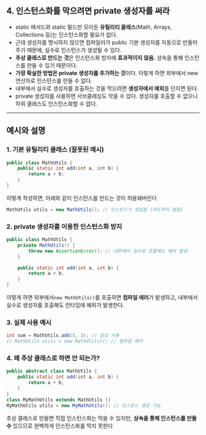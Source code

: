 ## 4. 인스턴스화를 막으려면 private 생성자를 써라

- static 메서드와 static 필드만 모아둔 **유틸리티 클래스**(Math, Arrays, Collections 등)는 인스턴스화할 필요가 없다.
- 근데 생성자를 명시하지 않으면 컴파일러가 public 기본 생성자를 자동으로 만들어주기 때문에, 실수로 인스턴스가 생성될 수 있다.
- **추상 클래스로 만드는 것**은 인스턴스화 방지에 **효과적이지 않음.** 상속을 통해 인스턴스를 만들 수 있기 때문이다.
- **가장 확실한 방법은 private 생성자를 추가하는 것**이다. 이렇게 하면 외부에서 new 연산자로 인스턴스를 만들 수 없다.
- 내부에서 실수로 생성자를 호출하는 것을 막으려면 **생성자에서 예외**를 던지면 된다.
- private 생성자를 사용하면 서브클래싱도 막을 수 있다. 생성자를 호출할 수 없으니 하위 클래스도 인스턴스화할 수 없다.

---

## **예시와 설명**

### **1. 기본 유틸리티 클래스 (잘못된 예시)**

```java
public class MathUtils {
    public static int add(int a, int b) {
        return a + b;
    }
}
```

이렇게 작성하면, 아래와 같이 인스턴스를 만드는 것이 허용돼버린다

```java
MathUtils utils = new MathUtils(); // 인스턴스가 생성됨 (의도하지 않음)
```

### **2. private 생성자를 이용한 인스턴스화 방지**

```java
public class MathUtils {
    private MathUtils() {
        throw new AssertionError(); // 내부에서 실수로 호출해도 예외 발생
    }

    public static int add(int a, int b) {
        return a + b;
    }
}
```

이렇게 하면 외부에서`new MathUtils()`를 호출하면 **컴파일 에러**가 발생하고, 내부에서 실수로 생성자를 호출해도 런타임에 예외가 발생한다.

### **3. 실제 사용 예시**

```java
int sum = MathUtils.add(5, 3); // 정상 사용
// MathUtils utils = new MathUtils(); // 컴파일 에러
```

### **4. 왜 추상 클래스로 하면 안 되는가?**

```java
public abstract class MathUtils {
    public static int add(int a, int b) {
        return a + b;
    }
}
class MyMathUtils extends MathUtils {}
MyMathUtils utils = new MyMathUtils(); // 인스턴스 생성 가능
```

추상 클래스로 만들면 직접 인스턴스화는 막을 수 있지만, **상속을 통해 인스턴스를 만들 수** 있으므로 완벽하게 인스턴스화를 막지 못한다
